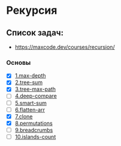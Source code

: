 # Рекурсия

## Список задач:
 - https://maxcode.dev/courses/recursion/

### Основы
- [x] [1.max-depth](1.max-depth.js)
- [x] [2.tree-sum](2.tree-sum.js)
- [x] [3.tree-max-path](3.tree-max-path.js)
- [ ] [4.deep-compare](4.deep-compare.js)
- [ ] [5.smart-sum](5.smart-sum.js)
- [ ] [6.flatten-arr](6.flatten-arr.js)
- [x] [7.clone](7.clone.js)
- [x] [8.permutations](8.permutations.js)
- [ ] [9.breadcrumbs](9.breadcrumbs.js)
- [ ] [10.islands-count](10.islands-count.js)